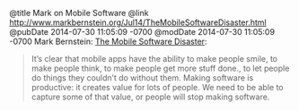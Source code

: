 @title Mark on Mobile Software
@link http://www.markbernstein.org/Jul14/TheMobileSoftwareDisaster.html
@pubDate 2014-07-30 11:05:09 -0700
@modDate 2014-07-30 11:05:09 -0700
Mark Bernstein: <a href="http://www.markbernstein.org/Jul14/TheMobileSoftwareDisaster.html">The Mobile Software Disaster</a>:

>It’s clear that mobile apps have the ability to make people smile, to make people think, to make people get more stuff done., to let people do things they couldn’t do without them. Making software is productive: it creates value for lots of people. We need to be able to capture some of that value, or people will stop making software.
